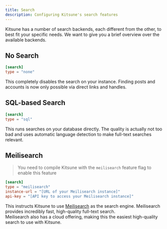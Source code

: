 ```yaml
---
title: Search
description: Configuring Kitsune's search features
---
```


Kitsune has a number of search backends, each different from the other, to best fit your specific needs. 
We want to give you a brief overview over the available backends.

## No Search

```toml
[search]
type = "none"
```

This completely disables the search on your instance. Finding posts and accounts is now only possible via direct links and handles.

## SQL-based Search

```toml
[search]
type = "sql"
```

This runs searches on your database directly. The quality is actually not too bad and uses automatic language detection to make full-text searches relevant.

## Meilisearch

> You need to compile Kitsune with the `meilisearch` feature flag to enable this feature

```toml
[search]
type = "meilisearch"
instance-url = "[URL of your Meilisearch instance]"
api-key = "[API key to access your Meilisearch instance]"
```

This instructs Kitsune to use [Meilisearch](https://www.meilisearch.com/) as the search engine. Meilisearch provides incredibly fast, high-quality full-text search.  
Meilisearch also has a cloud offering, making this the easiest high-quality search to use with Kitsune.
